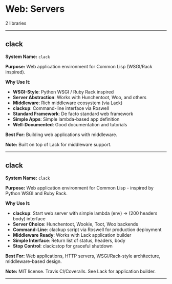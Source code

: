 # Web: Servers

2 libraries

---

## clack

**System Name:** `clack`

**Purpose:** Web application environment for Common Lisp (WSGI/Rack inspired).

**Why Use It:**
- **WSGI-Style**: Python WSGI / Ruby Rack inspired
- **Server Abstraction**: Works with Hunchentoot, Woo, and others
- **Middleware**: Rich middleware ecosystem (via Lack)
- **clackup**: Command-line interface via Roswell
- **Standard Framework**: De facto standard web framework
- **Simple Apps**: Simple lambda-based app definition
- **Well-Documented**: Good documentation and tutorials

**Best For:** Building web applications with middleware.

**Note:** Built on top of Lack for middleware support.

---


## clack

**System Name:** `clack`

**Purpose:** Web application environment for Common Lisp - inspired by Python WSGI and Ruby Rack.

**Why Use It:**
- **clackup**: Start web server with simple lambda (env) → (200 headers body) interface
- **Server Choice**: Hunchentoot, Wookie, Toot, Woo backends
- **Command-Line**: clackup script via Roswell for production deployment
- **Middleware Ready**: Works with Lack application builder
- **Simple Interface**: Return list of status, headers, body
- **Stop Control**: clack:stop for graceful shutdown

**Best For:** Web applications, HTTP servers, WSGI/Rack-style architecture, middleware-based design.

**Note:** MIT license. Travis CI/Coveralls. See Lack for application builder.

---


